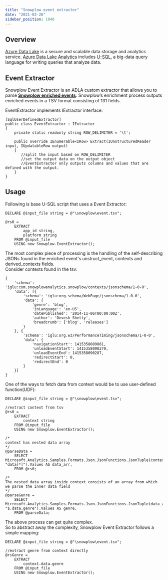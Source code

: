 ```yaml
---
title: "Snowplow event extractor"
date: "2021-03-26"
sidebar_position: 1040
---
```


## Overview

[Azure Data Lake](https://azure.microsoft.com/en-in/solutions/data-lake/) is a secure and scalable data storage and analytics service. [Azure Data Lake Analytics](https://azure.microsoft.com/en-in/services/data-lake-analytics/) includes [U-SQL](https://blogs.msdn.microsoft.com/visualstudio/2015/09/28/introducing-u-sql-a-language-that-makes-big-data-processing-easy/), a big-data query language for writing queries that analyze data.

## Event Extractor

Snowplow Event Extractor is an ADLA custom extractor that allows you to parse **[Snowplow enriched events](/docs/migrated/understanding-your-pipeline/canonical-event/)**. Snowplow’s enrichment process outputs enriched events in a TSV format consisting of 131 fields.

EventExtractor implements IExtractor interface:

```
[SqlUserDefinedExtractor]
public class EventExtractor : IExtractor
{
    private static readonly string ROW_DELIMITER = '\t';

    public override IEnumerable<IRow> Extract(IUnstructuredReader input, IUpdatableRow output)
    {
       //split the input based on ROW_DELIMITER
       //set the output data on the output object
       //EventExtractor only outputs columns and values that are defined with the output. 
    }
}
```

## Usage

Following is base U-SQL script that uses a Event Extractor:

```
DECLARE @input_file string = @"\snowplow\event.tsv";

@rs0 =
    EXTRACT
        app_id string,
        platform string
    FROM @input_file
    USING new Snowplow.EventExtractor();
```

The most complex piece of processing is the handling of the self-describing JSONs found in the enriched event's unstruct\_event, contexts and derived\_contexts fields.  
Consider contexts found in the tsv:

```
{
    'schema': 'iglu:com.snowplowanalytics.snowplow/contexts/jsonschema/1-0-0',
    'data': [{
        'schema': 'iglu:org.schema/WebPage/jsonschema/1-0-0',
        'data': {
            'genre': 'blog',
            'inLanguage': 'en-US',
            'datePublished': '2014-11-06T00:00:00Z',
            'author': 'Devesh Shetty',
            'breadcrumb': ['blog', 'releases']
        }
    }, {
        'schema': 'iglu:org.w3/PerformanceTiming/jsonschema/1-0-0',
        'data': {
            'navigationStart': 1415358089861,
            'unloadEventStart': 1415358090270,
            'unloadEventEnd': 1415358090287,
            'redirectStart': 0,
            'redirectEnd': 0
        }
    }]
}
```

One of the ways to fetch data from context would be to use user-defined function(UDF):

```
DECLARE @input_file string = @"\snowplow\event.tsv";

//extract context from tsv
@rs0 =
    EXTRACT
        context string
    FROM @input_file
    USING new Snowplow.EventExtractor();

/*
context has nested data array
*/
@parseData =
    SELECT Microsoft.Analytics.Samples.Formats.Json.JsonFunctions.JsonTuple(context, "data[*]").Values AS data_arr,
    FROM @rs0;

/*
The nested data array inside context consists of an array from which we parse the inner data field
*/
@parseGenre =
    SELECT Microsoft.Analytics.Samples.Formats.Json.JsonFunctions.JsonTuple(data_arr, "$.data.genre").Values AS genre,
    FROM @parseData;
```

The above process can get quite complex.  
So to abstract away the complexity, Snowplow Event Extractor follows a simple mapping:

```
DECLARE @input_file string = @"\snowplow\event.tsv";

//extract genre from context directly
@rsGenre =
    EXTRACT
        context.data.genre
    FROM @input_file
    USING new Snowplow.EventExtractor();
```
